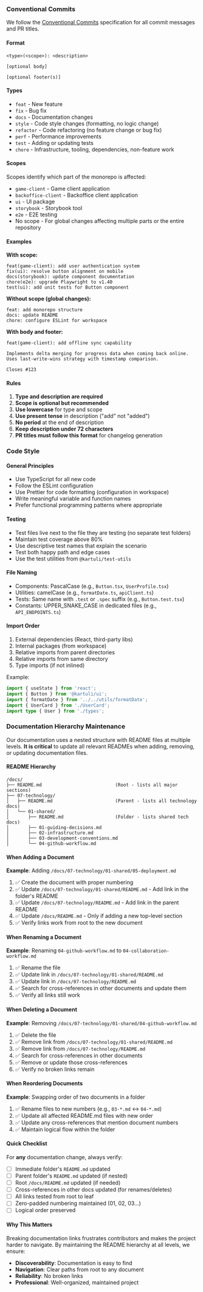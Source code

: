 ### Conventional Commits

We follow the [Conventional Commits](https://www.conventionalcommits.org/) specification for all commit messages and PR titles.

#### Format

```
<type>(<scope>): <description>

[optional body]

[optional footer(s)]
```

#### Types

- `feat` - New feature
- `fix` - Bug fix
- `docs` - Documentation changes
- `style` - Code style changes (formatting, no logic change)
- `refactor` - Code refactoring (no feature change or bug fix)
- `perf` - Performance improvements
- `test` - Adding or updating tests
- `chore` - Infrastructure, tooling, dependencies, non-feature work

#### Scopes

Scopes identify which part of the monorepo is affected:

- `game-client` - Game client application
- `backoffice-client` - Backoffice client application
- `ui` - UI package
- `storybook` - Storybook tool
- `e2e` - E2E testing
- No scope - For global changes affecting multiple parts or the entire repository

#### Examples

**With scope:**
```
feat(game-client): add user authentication system
fix(ui): resolve button alignment on mobile
docs(storybook): update component documentation
chore(e2e): upgrade Playwright to v1.40
test(ui): add unit tests for Button component
```

**Without scope (global changes):**
```
feat: add monorepo structure
docs: update README
chore: configure ESLint for workspace
```

**With body and footer:**
```
feat(game-client): add offline sync capability

Implements delta merging for progress data when coming back online.
Uses last-write-wins strategy with timestamp comparison.

Closes #123
```

#### Rules

1. **Type and description are required**
2. **Scope is optional but recommended**
3. **Use lowercase** for type and scope
4. **Use present tense** in description ("add" not "added")
5. **No period** at the end of description
6. **Keep description under 72 characters**
7. **PR titles must follow this format** for changelog generation

### Code Style

#### General Principles

- Use TypeScript for all new code
- Follow the ESLint configuration
- Use Prettier for code formatting (configuration in workspace)
- Write meaningful variable and function names
- Prefer functional programming patterns where appropriate

#### Testing

- Test files live next to the file they are testing (no separate test folders)
- Maintain test coverage above 80%
- Use descriptive test names that explain the scenario
- Test both happy path and edge cases
- Use the test utilities from `@kartuli/test-utils`

#### File Naming

- Components: PascalCase (e.g., `Button.tsx`, `UserProfile.tsx`)
- Utilities: camelCase (e.g., `formatDate.ts`, `apiClient.ts`)
- Tests: Same name with `.test` or `.spec` suffix (e.g., `Button.test.tsx`)
- Constants: UPPER_SNAKE_CASE in dedicated files (e.g., `API_ENDPOINTS.ts`)

#### Import Order

1. External dependencies (React, third-party libs)
2. Internal packages (from workspace)
3. Relative imports from parent directories
4. Relative imports from same directory
5. Type imports (if not inlined)

Example:
```typescript
import { useState } from 'react';
import { Button } from '@kartuli/ui';
import { formatDate } from '../../utils/formatDate';
import { UserCard } from './UserCard';
import type { User } from './types';
```

### Documentation Hierarchy Maintenance

Our documentation uses a nested structure with README files at multiple levels. **It is critical** to update all relevant READMEs when adding, removing, or updating documentation files.

#### README Hierarchy

```
/docs/
├── README.md                           (Root - lists all major sections)
├── 07-technology/
│   ├── README.md                       (Parent - lists all technology docs)
│   └── 01-shared/
│       ├── README.md                   (Folder - lists shared tech docs)
│       ├── 01-guiding-decisions.md
│       ├── 02-infrastructure.md
│       ├── 03-development-conventions.md
│       └── 04-github-workflow.md
```

#### When Adding a Document

**Example**: Adding `/docs/07-technology/01-shared/05-deployment.md`

1. ✅ Create the document with proper numbering
2. ✅ Update `/docs/07-technology/01-shared/README.md` - Add link in the folder's README
3. ✅ Update `/docs/07-technology/README.md` - Add link in the parent README
4. ✅ Update `/docs/README.md` - Only if adding a new top-level section
5. ✅ Verify links work from root to the new document

#### When Renaming a Document

**Example**: Renaming `04-github-workflow.md` to `04-collaboration-workflow.md`

1. ✅ Rename the file
2. ✅ Update link in `/docs/07-technology/01-shared/README.md`
3. ✅ Update link in `/docs/07-technology/README.md`
4. ✅ Search for cross-references in other documents and update them
5. ✅ Verify all links still work

#### When Deleting a Document

**Example**: Removing `/docs/07-technology/01-shared/04-github-workflow.md`

1. ✅ Delete the file
2. ✅ Remove link from `/docs/07-technology/01-shared/README.md`
3. ✅ Remove link from `/docs/07-technology/README.md`
4. ✅ Search for cross-references in other documents
5. ✅ Remove or update those cross-references
6. ✅ Verify no broken links remain

#### When Reordering Documents

**Example**: Swapping order of two documents in a folder

1. ✅ Rename files to new numbers (e.g., `03-*.md` ↔ `04-*.md`)
2. ✅ Update all affected README.md files with new order
3. ✅ Update any cross-references that mention document numbers
4. ✅ Maintain logical flow within the folder

#### Quick Checklist

For **any** documentation change, always verify:

- [ ] Immediate folder's `README.md` updated
- [ ] Parent folder's `README.md` updated (if nested)
- [ ] Root `/docs/README.md` updated (if needed)
- [ ] Cross-references in other docs updated (for renames/deletes)
- [ ] All links tested from root to leaf
- [ ] Zero-padded numbering maintained (01, 02, 03...)
- [ ] Logical order preserved

#### Why This Matters

Breaking documentation links frustrates contributors and makes the project harder to navigate. By maintaining the README hierarchy at all levels, we ensure:

- **Discoverability**: Documentation is easy to find
- **Navigation**: Clear paths from root to any document
- **Reliability**: No broken links
- **Professional**: Well-organized, maintained project
